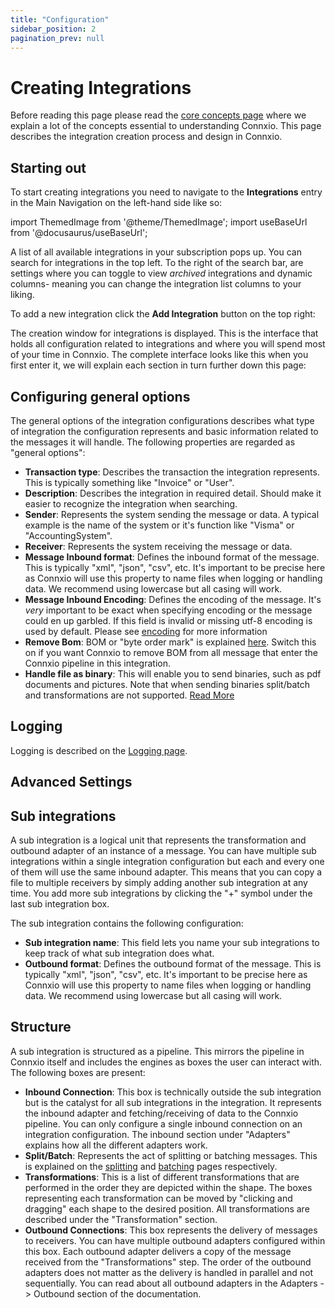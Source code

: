 ```yaml
---
title: "Configuration"
sidebar_position: 2
pagination_prev: null
---
```


# Creating Integrations

Before reading this page please read the [core concepts page](/getting-started/core-concepts) where we explain a lot of the concepts essential to understanding Connxio. This page describes the integration creation process and design in Connxio.

## Starting out

To start creating integrations you need to navigate to the **Integrations** entry in the Main Navigation on the left-hand side like so:

<!-- ![img](https://cmhpictsa.blob.core.windows.net/pictures/Main%20menu%20integrations.png?sv=2020-08-04&st=2021-11-22T11%3A47%3A28Z&se=2040-11-23T11%3A47%3A00Z&sr=b&sp=r&sig=NkET%2FNnvgfdmAqdiOANvzYtvMFfhUe1zro05lotxXs4%3D) -->

import ThemedImage from '@theme/ThemedImage';
import useBaseUrl from '@docusaurus/useBaseUrl';

<div style={{maxWidth: '400px'}}>
  <ThemedImage
    alt="Configuring inbound connection"
    sources={{
      light: useBaseUrl('/img/docs/integration/menu-light.webp'),
      dark: useBaseUrl('/img/docs/integration/menu-dark.webp#dark-only'),
    }}
  />
</div>

A list of all available integrations in your subscription pops up. You can search for integrations in the top left. To the right of the search bar, are settings where you can toggle to view *archived* integrations and dynamic columns- meaning you can change the integration list columns to your liking.

<div style={{maxWidth: '400px'}}>
  <ThemedImage
    alt="Configuring inbound connection"
    sources={{
      light: useBaseUrl('/img/docs/integration/integration-list-settings-light.webp'),
      dark: useBaseUrl('/img/docs/integration/integration-list-settings-dark.webp#dark-only'),
    }}
  />
</div>

To add a new integration click the **Add Integration** button on the top right:

<div style={{maxWidth: '400px'}}>
  <ThemedImage
    alt="Configuring inbound connection"
    sources={{
      light: useBaseUrl('/img/docs/integration/integration-list-light.webp'),
      dark: useBaseUrl('/img/docs/integration/integration-list-dark.webp#dark-only'),
    }}
  />
</div>

<!-- ![img](https://cmhpictsa.blob.core.windows.net/pictures/Integration%20list%20add%20new.png?sv=2020-08-04&st=2021-11-22T11%3A51%3A17Z&se=2040-11-23T11%3A51%3A00Z&sr=b&sp=r&sig=g8HvLY7odjlBj5uutoMUboHO8%2F%2F2IcZuPloK2P9KadM%3D) -->

The creation window for integrations is displayed. This is the interface that holds all configuration related to integrations and where you will spend most of your time in Connxio. The complete interface looks like this when you first enter it, we will explain each section in turn further down this page:

<div style={{maxWidth: '400px'}}>
  <ThemedImage
    alt="Configuring inbound connection"
    sources={{
      light: useBaseUrl('/img/docs/integration/integration-view-light.webp'),
      dark: useBaseUrl('/img/docs/integration/integration-view-dark.webp#dark-only'),
    }}
  />
</div>

<!-- ![img](https://cmhpictsa.blob.core.windows.net/pictures/Integrations%20new%20empty%20page.png?sv=2020-08-04&st=2021-11-22T11%3A54%3A36Z&se=2040-11-23T11%3A54%3A00Z&sr=b&sp=r&sig=evjRTSMz52m66jrjBWoOxJGbWTr%2Bvq%2BSM318xEA4O4U%3D) -->

## Configuring general options

The general options of the integration configurations describes what type of integration the configuration represents and basic information related to the messages it will handle. The following properties are regarded as "general options":

<div style={{maxWidth: '400px'}}>
  <ThemedImage
    alt="Configuring inbound connection"
    sources={{
      light: useBaseUrl('/img/docs/integration/general-config-light.webp'),
      dark: useBaseUrl('/img/docs/integration/general-config-dark.webp#dark-only'),
    }}
  />
</div>

<!-- ![img](https://cmhpictsa.blob.core.windows.net/pictures/Integration%20main%20options.png?sv=2020-08-04&st=2022-04-06T12%3A19%3A08Z&se=2040-04-07T12%3A19%3A00Z&sr=b&sp=r&sig=2NnJpet7I42hFImaRIlEdWqDcK8D9Z3fbRVxcSAJpUY%3D) -->

- **Transaction type**: Describes the transaction the integration represents. This is typically something like "Invoice" or "User".
- **Description**: Describes the integration in required detail. Should make it easier to recognize the integration when searching.
- **Sender**: Represents the system sending the message or data. A typical example is the name of the system or it's function like "Visma" or "AccountingSystem".
- **Receiver**: Represents the system receiving the message or data.
- **Message Inbound format**: Defines the inbound format of the message. This is typically "xml", "json", "csv", etc. It's important to be precise here as Connxio will use this property to name files when logging or handling data. We recommend using lowercase but all casing will work.
- **Message Inbound Encoding**: Defines the encoding of the message. It's _very_ important to be exact when specifying encoding or the message could en up garbled. If this field is invalid or missing utf-8 encoding is used by default. Please see [encoding](/integrations/encoding) for more information
- **Remove Bom**: BOM or "byte order mark" is explained [here](https://en.wikipedia.org/wiki/Byte_order_mark). Switch this on if you want Connxio to remove BOM from all message that enter the Connxio pipeline in this integration.
- **Handle file as binary**: This will enable you to send binaries, such as pdf documents and pictures. Note that when sending binaries split/batch and transformations are not supported. [Read More](/integrations/encoding/#binary-file-flag)

## Logging

Logging is described on the [Logging page](/integrations/logging).

## Advanced Settings

<div style={{maxWidth: '400px'}}>
  <ThemedImage
    alt="Configuring inbound connection"
    sources={{
      light: useBaseUrl('/img/docs/integration/advanced-settings-light.webp'),
      dark: useBaseUrl('/img/docs/integration/advanced-settings-dark.webp#dark-only'),
    }}
  />
</div>

## Sub integrations

A sub integration is a logical unit that represents the transformation and outbound adapter of an instance of a message. You can have multiple sub integrations within a single integration configuration but each and every one of them will use the same inbound adapter. This means that you can copy a file to multiple receivers by simply adding another sub integration at any time. You add more sub integrations by clicking the "+" symbol under the last sub integration box.

The sub integration contains the following configuration:

<div style={{maxWidth: '400px'}}>
  <ThemedImage
    alt="Configuring inbound connection"
    sources={{
      light: useBaseUrl('/img/docs/integration/subintegration-light.webp'),
      dark: useBaseUrl('/img/docs/integration/subintegration-dark.webp#dark-only'),
    }}
  />
</div>

- **Sub integration name**: This field lets you name your sub integrations to keep track of what sub integration does what.
- **Outbound format**: Defines the outbound format of the message. This is typically "xml", "json", "csv", etc. It's important to be precise here as Connxio will use this property to name files when logging or handling data. We recommend using lowercase but all casing will work.

## Structure

A sub integration is structured as a pipeline. This mirrors the pipeline in Connxio itself and includes the engines as boxes the user can interact with. The following boxes are present:

- **Inbound Connection**: This box is technically outside the sub integration but is the catalyst for all sub integrations in the integration. It represents the inbound adapter and fetching/receiving of data to the Connxio pipeline. You can only configure a single inbound connection on an integration configuration. The inbound section under "Adapters" explains how all the different adapters work.
- **Split/Batch**: Represents the act of splitting or batching messages. This is explained on the [splitting](/integrations/transformation/splitting) and [batching](/integrations/transformation/batching) pages respectively.
- **Transformations**: This is a list of different transformations that are performed in the order they are depicted within the shape. The boxes representing each transformation can be moved by "clicking and dragging" each shape to the desired position. All transformations are described under the "Transformation" section.
- **Outbound Connections**: This box represents the delivery of messages to receivers. You can have multiple outbound adapters configured within this box. Each outbound adapter delivers a copy of the message received from the "Transformations" step. The order of the outbound adapters does not matter as the delivery is handled in parallel and not sequentially. You can read about all outbound adapters in the Adapters -> Outbound section of the documentation.
